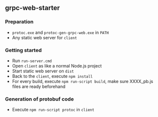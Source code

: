## grpc-web-starter

### Preparation
* `protoc.exe` and `protoc-gen-grpc-web.exe` in `PATH`
* Any static web server for `client`

### Getting started
* Run `run-server.cmd`
* Open `client` as like a normal Node.js project
* Start static web server on `dist`
* Back to the `client`, execute `npm install`
* For every build, execute `npm run-script build`, make sure XXXX_pb.js files are ready beforehand

### Generation of protobuf code
* Execute `npm run-script protoc` in `client`
